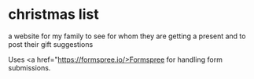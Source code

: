 # christmas list  

a website for my family to see for whom they are getting a present and to post their gift suggestions

Uses <a href="https://formspree.io/>Formspree</a> for handling form submissions.
